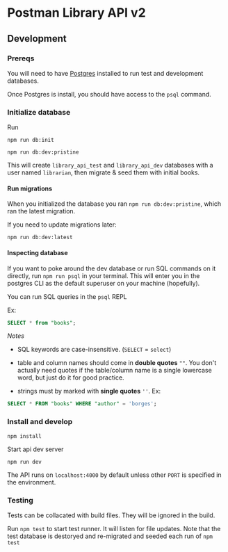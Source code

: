 # Postman Library API v2

## Development

### Prereqs

You will need to have [Postgres](https://www.postgresql.org/) installed to run test and development databases.

Once Postgres is install, you should have access to the `psql` command.

### Initialize database

Run

`npm run db:init`

`npm run db:dev:pristine`

This will create `library_api_test` and `library_api_dev` databases with a user named
`librarian`, then migrate & seed them with initial books.

#### Run migrations

When you initialized the database you ran `npm run db:dev:pristine`, which ran the latest migration.

If you need to update migrations later:

`npm run db:dev:latest`

#### Inspecting database

If you want to poke around the dev database or run SQL commands on it directly, run `npm run psql` in your terminal. This will enter you in the postgres CLI as the default superuser on your machine (hopefully).

You can run SQL queries in the `psql` REPL

Ex:

```sql
SELECT * from "books";
```

_Notes_

- SQL keywords are case-insensitive. (`SELECT` = `select`)

- table and column names should come in **double quotes** `""`. You don't actually need quotes if the table/column name is a single lowercase word, but just do it for good practice.

- strings must by marked with **single quotes** `''`. Ex:

```sql
SELECT * FROM "books" WHERE "author" = 'borges';
```

### Install and develop

`npm install`

Start api dev server

`npm run dev`

The API runs on `localhost:4000` by default unless other `PORT` is specified in the environment.

### Testing

Tests can be collacated with build files. They will be ignored in the build.

Run `npm test` to start test runner. It will listen for file updates. Note that the test database is destoryed and re-migrated and seeded each run of `npm test`
